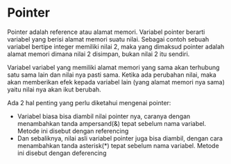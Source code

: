# Pointer

Pointer adalah reference atau alamat memori. Variabel pointer berarti variabel yang berisi alamat memori suatu nilai. Sebagai contoh sebuah variabel bertipe integer memiliki nilai 2, maka yang dimaksud pointer adalah alamat memori dimana nilai 2 disimpan, bukan nilai 2 itu sendiri.

Variabel variabel yang memiliki alamat memori yang sama akan terhubung satu sama lain dan nilai nya pasti sama. Ketika ada perubahan nilai, maka akan memberikan efek kepada variabel lain (yang alamat memori nya sama) yaitu nilai nya akan ikut berubah.

Ada 2 hal penting yang perlu diketahui mengenai pointer:
- Variabel biasa bisa diambil nilai pointer nya, caranya dengan menambahkan tanda ampersand(&) tepat sebelum nama variabel. Metode ini disebut dengan referencing
- Dan sebaliknya, nilai asli variabel pointer juga bisa diambil, dengan cara menambahkan tanda asterisk(*) tepat sebelum nama variabel. Metode ini disebut dengan deferencing